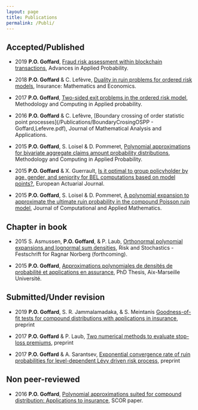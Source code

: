 ```yaml
---
layout: page
title: Publications
permalink: /Publi/
---
```


## Accepted/Published

* 2019 **P.O. Goffard**, [Fraud risk assessment within blockchain transactions](/Publications/Fraud_Risk_Assessment_Blockchain_APT.pdf), Advances in Applied Probability.

* 2018 **P.O. Goffard** & C. Lefèvre, [Duality in ruin problems for ordered risk models](/Publications/GoffardLefevreOrderedDualRiskModel.pdf), Insurance: Mathematics and Economics.

* 2017 **P.O. Goffard**, [Two-sided exit problems in the ordered risk model](/Publications/Goffard_FirstExitTime_Rg.pdf), Methodology and Computing in Applied probability.

* 2016 **P.O. Goffard** & C. Lefèvre, [Boundary crossing of order statistic point processes](/Publications/BoundaryCrosingOSPP - Goffard,Lefevre.pdf), Journal of Mathematical Analysis and Applications.

* 2015 **P.O. Goffard**, S. Loisel & D. Pommeret, [Polynomial approximations for bivariate aggregate claims amount probability distributions](/Publications/Goffard_Loisel_Pommeret_RevisedVersion1.pdf), Methodology and Computing in Applied Probability.

* 2015 **P.O. Goffard** & X. Guerrault, [Is it optimal to group policyholder by age, gender, and seniority for BEL computations based on model points?](/Publications/DraftMPGrouping.pdf), European Actuarial Journal.

* 2015 **P.O. Goffard**, S. Loisel & D. Pommeret, [A polynomial expansion to approximate the ultimate ruin probability in the compound Poisson ruin model](/Publications/Goffard_Loisel_Pommeret_June2015_Ruin_Probability_Approximation.pdf), Journal of Computational and Applied Mathematics.

## Chapter in book
* 2015 S. Asmussen, **P.O. Goffard**, & P. Laub, [Orthonormal polynomial expansions and lognormal sum densities](/Publications/Asmussen_Goffard_Laub_LogNormalPolynomialApproximation.pdf), Risk and Stochastics - Festschrift for Ragnar Norberg (forthcoming).

* 2015 **P.O. Goffard**, [Approximations polynomiales de densités de probabilité et applications en assurance](/Publications/Main.pdf), PhD Thesis, Aix-Marseille Université.

## Submitted/Under revision

* 2019 **P.O. Goffard**, S. R. Jammalamadaka, & S. Meintanis [Goodness-of-fit tests for compound distributions with applications in insurance](/Publications/GOF_Compound_Distribution_Goffard_Jammalamadaka_Meintanis.pdf), preprint

* 2017 **P.O. Goffard** & P. Laub, [Two numerical methods to evaluate stop-loss premiums](/Publications/GoffardLaub_PolynomialApproximationCompoundDistribution.pdf), preprint

* 2017 **P.O. Goffard** & A. Sarantsev, [Exponential convergence rate of ruin probabilities for level-dependent Lévy driven risk process](/Publications/GoffardSarantsevExponentialRateRuinProbabilities.pdf), preprint


## Non peer-reviewed
* 2016 **P.O. Goffard**, [Polynomial approximations suited for compound distribution: Applications to insurance](/Publications/GoffardPO_SCOR_Paper.pdf), SCOR paper.





